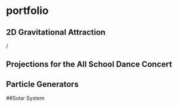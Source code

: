 # portfolio
## 2D Gravitational Attraction

<script src="processing.min.js"></script>
<canvas data-processing-sources="keplers_laws_2.pde"></canvas>

/
## Projections for the All School Dance Concert


<canvas data-processing-sources="illusion.pde"></canvas>


<canvas data-processing-sources="optical_illusion.pde"></canvas>


<canvas data-processing-sources="noisy_fabric.pde"></canvas>

## Particle Generators

<canvas data-processing-sources="linear_smoke.pde"></canvas>

<canvas data-processing-sources="bouncing_particles.pde"></canvas>
<canvas data-processing-sources="smoke.pde"></canvas>

##Solar System
<canvas data-processing-sources="solar_system.pde"></canvas>
